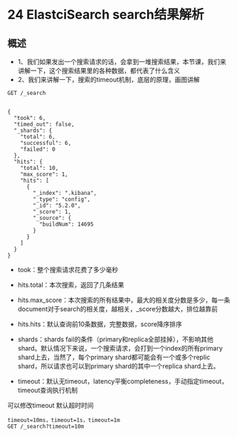 
# 24 ElastciSearch search结果解析

## 概述

* 1、我们如果发出一个搜索请求的话，会拿到一堆搜索结果，本节课，我们来讲解一下，这个搜索结果里的各种数据，都代表了什么含义
* 2、我们来讲解一下，搜索的timeout机制，底层的原理，画图讲解

```
GET /_search
```


```

{
  "took": 6,
  "timed_out": false,
  "_shards": {
    "total": 6,
    "successful": 6,
    "failed": 0
  },
  "hits": {
    "total": 10,
    "max_score": 1,
    "hits": [
      {
        "_index": ".kibana",
        "_type": "config",
        "_id": "5.2.0",
        "_score": 1,
        "_source": {
          "buildNum": 14695
        }
      }
    ]
  }
}
```

* took：整个搜索请求花费了多少毫秒
* hits.total：本次搜索，返回了几条结果
* hits.max_score：本次搜索的所有结果中，最大的相关度分数是多少，每一条document对于search的相关度，越相关，_score分数越大，排位越靠前
* hits.hits：默认查询前10条数据，完整数据，score降序排序

* shards：shards fail的条件（primary和replica全部挂掉），不影响其他shard。默认情况下来说，一个搜索请求，会打到一个index的所有primary shard上去，当然了，每个primary shard都可能会有一个或多个replic shard，所以请求也可以到primary shard的其中一个replica shard上去。

* timeout：默认无timeout，latency平衡completeness，手动指定timeout，timeout查询执行机制

可以修改timeout 默认超时时间

```
timeout=10ms，timeout=1s，timeout=1m
GET /_search?timeout=10m
```

